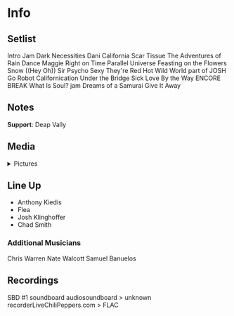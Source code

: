 # Info

## Setlist

Intro Jam
Dark Necessities
Dani California
Scar Tissue
The Adventures of Rain Dance Maggie
Right on Time
Parallel Universe
Feasting on the Flowers
Snow ((Hey Oh))
Sir Psycho Sexy
They're Red Hot
Wild World part of JOSH
Go Robot
Californication
Under the Bridge
Sick Love
By the Way
ENCORE BREAK
What Is Soul? jam
Dreams of a Samurai
Give It Away

## Notes

**Support**: Deap Vally

## Media 

<details>
  <summary>Pictures</summary>
  <!--<img alt="Setlist" title="Setlist" src="_.jpg" height="200" />
  <img alt="Clipping" title="Clipping" src="_.jpg" height="200" />
  <img alt="Flyer" title="Flyer" src="_.jpg" height="200" />-->
</details>

## Line Up

* Anthony Kiedis
* Flea
* Josh Klinghoffer
* Chad Smith

### Additional Musicians

Chris Warren  Nate Walcott  Samuel Banuelos

## Recordings

SBD #1
soundboard audiosoundboard > unknown recorderLiveChiliPeppers.com > FLAC
